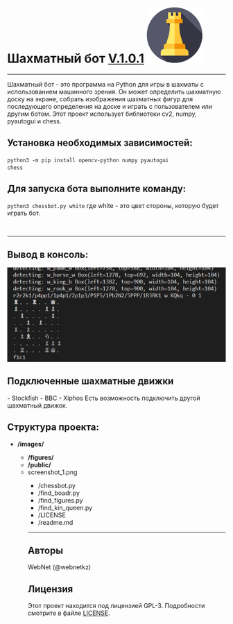 <h1>Шахматный бот <u>V.1.0.1</u> <img src="./images/public/logo.png"></h1>

<hr>
Шахматный бот - это программа на Python для игры в шахматы с использованием машинного зрения. Он может определить шахматную доску на экране, собрать изображения шахматных фигур для последующего определения на доске и играть с пользователем или другим ботом. Этот проект использует библиотеки cv2, numpy, pyautogui и chess.

<h2>Установка необходимых зависимостей:</h2>

<code>python3 -m pip install opencv-python numpy pyautogui chess</code>

<h2>Для запуска бота выполните команду:</h2>

<code>python3 chessbot.py white</code>
где white - это цвет стороны, которую будет играть бот.

<br>
<hr>
<h2>Вывод в консоль:</h2>
<img src="./images/public/screenshot_1.png">


<h2>Подключенные шахматные движки</h2>
- Stockfish
- BBC
- Xiphos
Есть возможность подключить другой шахматный движок.

<br>
<h2>Структура проекта:</h2>
<ul>
  <b><li>/images/</li></b>
  <ul>
    <b><li>/figures/</li></b>
    <b><li>/public/</li></b>
    <li>screenshot_1.png</li>
  <ul>
  <li>/chessbot.py</li>
  <li>/find_boadr.py</li>
  <li>/find_figures.py</li>
  <li>/find_kin_queen.py</li>
  <li>/LICENSE</li>
  <li>/readme.md</li>
</ul>

<hr>
<h2>Авторы</h2>
WebNet (@webnetkz)
<h2>Лицензия</h2>
Этот проект находится под лицензией GPL-3. Подробности смотрите в файле <a href="LICENSE">LICENSE</a>.



